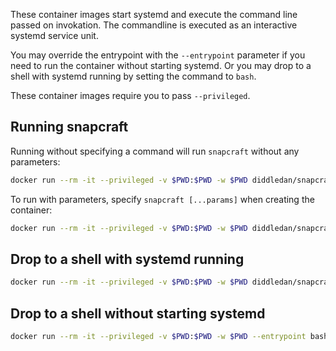 These container images start systemd and execute the command line passed on invokation. The commandline is executed as an interactive systemd service unit.

You may override the entrypoint with the `--entrypoint` parameter if you need to run the container without starting systemd. Or you may drop to a shell with systemd running by setting the command to `bash`.

These container images require you to pass `--privileged`.

Running snapcraft
-----------------

Running without specifying a command will run `snapcraft` without any parameters:

```bash
docker run --rm -it --privileged -v $PWD:$PWD -w $PWD diddledan/snapcraft:core18
```

To run with parameters, specify `snapcraft [...params]` when creating the container:

```bash
docker run --rm -it --privileged -v $PWD:$PWD -w $PWD diddledan/snapcraft:core18 snapcraft stage --enable-experimental-package-repositories
```

Drop to a shell with systemd running
------------------------------------

```bash
docker run --rm -it --privileged -v $PWD:$PWD -w $PWD diddledan/snapcraft:core18 bash
```

Drop to a shell without starting systemd
----------------------------------------

```bash
docker run --rm -it --privileged -v $PWD:$PWD -w $PWD --entrypoint bash diddledan/snapcraft:core18
```
